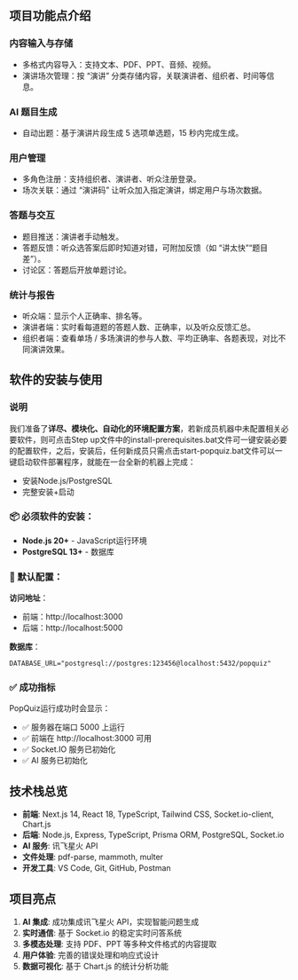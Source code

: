 ## 项目功能点介绍

### 内容输入与存储
- 多格式内容导入：支持文本、PDF、PPT、音频、视频。
- 演讲场次管理：按 “演讲” 分类存储内容，关联演讲者、组织者、时间等信息。
  
### AI 题目生成
- 自动出题：基于演讲片段生成 5 选项单选题，15 秒内完成生成。

### 用户管理
- 多角色注册：支持组织者、演讲者、听众注册登录。
- 场次关联：通过 “演讲码” 让听众加入指定演讲，绑定用户与场次数据。
  
### 答题与交互
- 题目推送：演讲者手动触发。
- 答题反馈：听众选答案后即时知道对错，可附加反馈（如 “讲太快”“题目差”）。
- 讨论区：答题后开放单题讨论。
  
### 统计与报告
- 听众端：显示个人正确率、排名等。
- 演讲者端：实时看每道题的答题人数、正确率，以及听众反馈汇总。
- 组织者端：查看单场 / 多场演讲的参与人数、平均正确率、各题表现，对比不同演讲效果。

## 软件的安装与使用

### 说明

我们准备了**详尽、模块化、自动化的环境配置方案**，若新成员机器中未配置相关必要软件，则可点击Step up文件中的install-prerequisites.bat文件可一键安装必要的配置软件，之后，安装后，任何新成员只需点击start-popquiz.bat文件可以一键启动软件部署程序，就能在一台全新的机器上完成：

- 安装Node.js/PostgreSQL
- 完整安装+启动

### 📦 必须软件的安装：
- **Node.js 20+** - JavaScript运行环境
- **PostgreSQL 13+** - 数据库

### 🔧 默认配置：

**访问地址**：
- 前端：http://localhost:3000
- 后端：http://localhost:5000

**数据库**：
```env
DATABASE_URL="postgresql://postgres:123456@localhost:5432/popquiz"
```

### ✅ 成功指标

PopQuiz运行成功时会显示：
- ✅ 服务器在端口 5000 上运行
- ✅ 前端在 http://localhost:3000 可用
- ✅ Socket.IO 服务已初始化
- ✅ AI 服务已初始化

## 技术栈总览

- **前端**: Next.js 14, React 18, TypeScript, Tailwind CSS, Socket.io-client, Chart.js
- **后端**: Node.js, Express, TypeScript, Prisma ORM, PostgreSQL, Socket.io
- **AI 服务**: 讯飞星火 API
- **文件处理**: pdf-parse, mammoth, multer
- **开发工具**: VS Code, Git, GitHub, Postman


## 项目亮点

1. **AI 集成**: 成功集成讯飞星火 API，实现智能问题生成
2. **实时通信**: 基于 Socket.io 的稳定实时问答系统
3. **多模态处理**: 支持 PDF、PPT 等多种文件格式的内容提取
4. **用户体验**: 完善的错误处理和响应式设计
5. **数据可视化**: 基于 Chart.js 的统计分析功能
